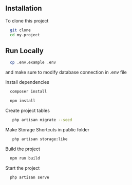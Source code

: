 ## Installation

To clone this project

```bash
  git clone
  cd my-project
```

## Run Locally

```bash
  cp .env.example .env
```

and make sure to modify database connection in .env file

Install dependencies

```bash
  composer install

  npm install
```

Create project tables

```bash
   php artisan migrate --seed
```

Make Storage Shortcuts in public folder

```bash
   php artisan storage:like
```

Build the project

```bash
  npm run build
```

Start the project

```bash
  php artisan serve
```
